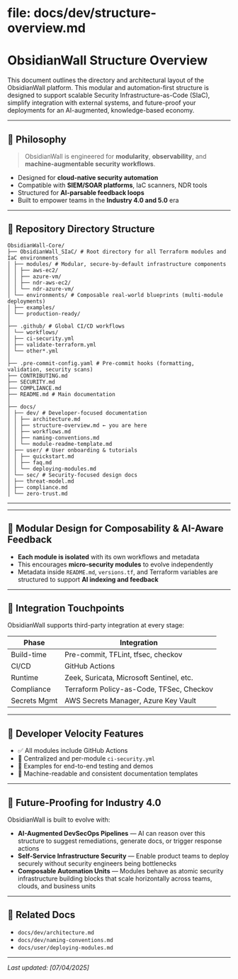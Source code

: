 
# file: docs/dev/structure-overview.md 

# ObsidianWall Structure Overview

This document outlines the directory and architectural layout of the ObsidianWall platform. This modular and automation-first structure is designed to support scalable Security Infrastructure-as-Code (SIaC), simplify integration with external systems, and future-proof your deployments for an AI-augmented, knowledge-based economy.

---

## 🧠 Philosophy

> ObsidianWall is engineered for **modularity**, **observability**, and **machine-augmentable security workflows**.

- Designed for **cloud-native security automation**
- Compatible with **SIEM/SOAR platforms**, IaC scanners, NDR tools
- Structured for **AI-parsable feedback loops**
- Built to empower teams in the **Industry 4.0 and 5.0** era

---

## 📁 Repository Directory Structure
```plaintext
ObsidianWall-Core/
├── ObsidianWall_SIaC/ # Root directory for all Terraform modules and IaC environments
│ ├── modules/ # Modular, secure-by-default infrastructure components
│ │ ├── aws-ec2/
│ │ ├── azure-vm/
│ │ ├── ndr-aws-ec2/
│ │ └── ndr-azure-vm/
│ └── environments/ # Composable real-world blueprints (multi-module deployments)
│ ├── examples/
│ └── production-ready/
│
├── .github/ # Global CI/CD workflows
│ └── workflows/
│ ├── ci-security.yml
│ ├── validate-terraform.yml
│ └── other*.yml
│
├── .pre-commit-config.yaml # Pre-commit hooks (formatting, validation, security scans)
├── CONTRIBUTING.md
├── SECURITY.md
├── COMPLIANCE.md
├── README.md # Main documentation
│
├── docs/
│ ├── dev/ # Developer-focused documentation
│ │ ├── architecture.md
│ │ ├── structure-overview.md ← you are here
│ │ ├── workflows.md
│ │ ├── naming-conventions.md
│ │ └── module-readme-template.md
│ ├── user/ # User onboarding & tutorials
│ │ ├── quickstart.md
│ │ ├── faq.md
│ │ └── deploying-modules.md
│ └── sec/ # Security-focused design docs
│ ├── threat-model.md
│ ├── compliance.md
│ └── zero-trust.md
```
---

---

## 🔄 Modular Design for Composability & AI-Aware Feedback

- **Each module is isolated** with its own workflows and metadata
- This encourages **micro-security modules** to evolve independently
- Metadata inside `README.md`, `versions.tf`, and Terraform variables are structured to support **AI indexing and feedback**

---

## 🔌 Integration Touchpoints

ObsidianWall supports third-party integration at every stage:

| Phase              | Integration                                  |
|--------------------|----------------------------------------------|
| Build-time         | Pre-commit, TFLint, tfsec, checkov           |
| CI/CD              | GitHub Actions                               |
| Runtime            | Zeek, Suricata, Microsoft Sentinel, etc.     |
| Compliance         | Terraform Policy-as-Code, TFSec, Checkov     |
| Secrets Mgmt       | AWS Secrets Manager, Azure Key Vault         |

---

## 🔧 Developer Velocity Features

- ✅ All modules include GitHub Actions
- 🔁 Centralized and per-module `ci-security.yml`
- 🧪 Examples for end-to-end testing and demos
- 📜 Machine-readable and consistent documentation templates

---

## 🧬 Future-Proofing for Industry 4.0

ObsidianWall is built to evolve with:

- **AI-Augmented DevSecOps Pipelines** — AI can reason over this structure to suggest remediations, generate docs, or trigger response actions
- **Self-Service Infrastructure Security** — Enable product teams to deploy securely without security engineers being bottlenecks
- **Composable Automation Units** — Modules behave as atomic security infrastructure building blocks that scale horizontally across teams, clouds, and business units

---

## 📎 Related Docs

- `docs/dev/architecture.md`
- `docs/dev/naming-conventions.md`
- `docs/user/deploying-modules.md`

---

*Last updated: [07/04/2025]*




